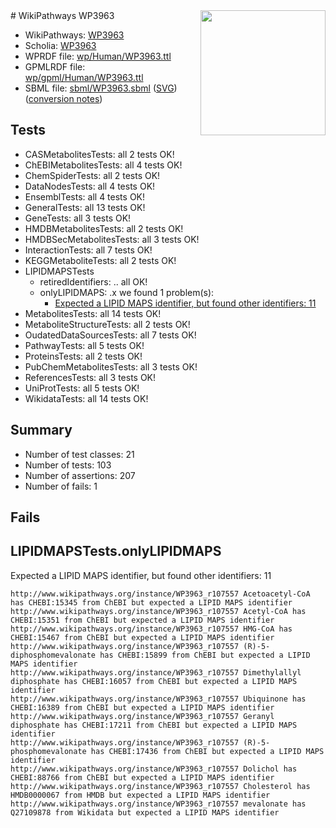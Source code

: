 <img style="float: right; width: 200px" src="../logo.png" />
# WikiPathways WP3963

* WikiPathways: [WP3963](https://identifiers.org/wikipathways:WP3963)
* Scholia: [WP3963](https://scholia.toolforge.org/wikipathways/WP3963)
* WPRDF file: [wp/Human/WP3963.ttl](../wp/Human/WP3963.ttl)
* GPMLRDF file: [wp/gpml/Human/WP3963.ttl](../wp/gpml/Human/WP3963.ttl)
* SBML file: [sbml/WP3963.sbml](../sbml/WP3963.sbml) ([SVG](../sbml/WP3963.svg)) ([conversion notes](../sbml/WP3963.txt))

## Tests
* CASMetabolitesTests: all 2 tests OK!
* ChEBIMetabolitesTests: all 4 tests OK!
* ChemSpiderTests: all 2 tests OK!
* DataNodesTests: all 4 tests OK!
* EnsemblTests: all 4 tests OK!
* GeneralTests: all 13 tests OK!
* GeneTests: all 3 tests OK!
* HMDBMetabolitesTests: all 2 tests OK!
* HMDBSecMetabolitesTests: all 3 tests OK!
* InteractionTests: all 7 tests OK!
* KEGGMetaboliteTests: all 2 tests OK!
* LIPIDMAPSTests
    * retiredIdentifiers: .. all OK!
    * onlyLIPIDMAPS: .x we found 1 problem(s):
        * [Expected a LIPID MAPS identifier, but found other identifiers: 11](#d0bfb679)
* MetabolitesTests: all 14 tests OK!
* MetaboliteStructureTests: all 2 tests OK!
* OudatedDataSourcesTests: all 7 tests OK!
* PathwayTests: all 5 tests OK!
* ProteinsTests: all 2 tests OK!
* PubChemMetabolitesTests: all 3 tests OK!
* ReferencesTests: all 3 tests OK!
* UniProtTests: all 5 tests OK!
* WikidataTests: all 14 tests OK!


## Summary

* Number of test classes: 21
* Number of tests: 103
* Number of assertions: 207
* Number of fails: 1

## Fails

<a name="d0bfb679" />

## LIPIDMAPSTests.onlyLIPIDMAPS

Expected a LIPID MAPS identifier, but found other identifiers: 11
```
http://www.wikipathways.org/instance/WP3963_r107557 Acetoacetyl-CoA has CHEBI:15345 from ChEBI but expected a LIPID MAPS identifier
http://www.wikipathways.org/instance/WP3963_r107557 Acetyl-CoA has CHEBI:15351 from ChEBI but expected a LIPID MAPS identifier
http://www.wikipathways.org/instance/WP3963_r107557 HMG-CoA has CHEBI:15467 from ChEBI but expected a LIPID MAPS identifier
http://www.wikipathways.org/instance/WP3963_r107557 (R)-5-diphosphomevalonate has CHEBI:15899 from ChEBI but expected a LIPID MAPS identifier
http://www.wikipathways.org/instance/WP3963_r107557 Dimethylallyl diphosphate has CHEBI:16057 from ChEBI but expected a LIPID MAPS identifier
http://www.wikipathways.org/instance/WP3963_r107557 Ubiquinone has CHEBI:16389 from ChEBI but expected a LIPID MAPS identifier
http://www.wikipathways.org/instance/WP3963_r107557 Geranyl diphosphate has CHEBI:17211 from ChEBI but expected a LIPID MAPS identifier
http://www.wikipathways.org/instance/WP3963_r107557 (R)-5-phosphomevalonate has CHEBI:17436 from ChEBI but expected a LIPID MAPS identifier
http://www.wikipathways.org/instance/WP3963_r107557 Dolichol has CHEBI:88766 from ChEBI but expected a LIPID MAPS identifier
http://www.wikipathways.org/instance/WP3963_r107557 Cholesterol has HMDB0000067 from HMDB but expected a LIPID MAPS identifier
http://www.wikipathways.org/instance/WP3963_r107557 mevalonate has Q27109878 from Wikidata but expected a LIPID MAPS identifier
```

